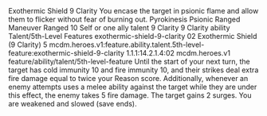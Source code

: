 <ability>
  <name>Exothermic Shield</name>
  <cost>9 Clarity</cost>
  <flavor>You encase the target in psionic flame and allow them to flicker without fear of burning out.</flavor>
  <keywords>
    <keyword>Pyrokinesis</keyword>
    <keyword>Psionic</keyword>
    <keyword>Ranged</keyword>
  </keywords>
  <type>Maneuver</type>
  <distance>Ranged 10</distance>
  <target>Self or one ally</target>
  <metadata>
    <class>talent</class>
    <cost>9 Clarity</cost>
    <cost_amount>9</cost_amount>
    <cost_resource>Clarity</cost_resource>
    <feature_type>ability</feature_type>
    <file_dpath>Talent/5th-Level Features</file_dpath>
    <item_id>exothermic-shield-9-clarity</item_id>
    <item_index>02</item_index>
    <item_name>Exothermic Shield (9 Clarity)</item_name>
    <level>5</level>
    <scc>mcdm.heroes.v1:feature.ability.talent.5th-level-feature:exothermic-shield-9-clarity</scc>
    <scdc>1.1.1:14.2.1.4:02</scdc>
    <source>mcdm.heroes.v1</source>
    <type>feature/ability/talent/5th-level-feature</type>
  </metadata>
  <effects>
    <effect type="mundane">Until the start of your next turn, the target has cold immunity 10 and fire immunity 10, and their strikes deal extra fire damage equal to twice your Reason score. Additionally, whenever an enemy attempts uses a melee ability against the target while they are under this effect, the enemy takes 5 fire damage.</effect>
    <effect type="mundane" name="Strained">The target gains 2 surges. You are weakened and slowed (save ends).</effect>
  </effects>
</ability>
